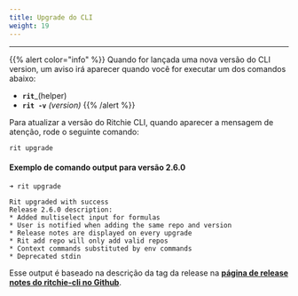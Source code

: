 ```yaml
---
title: Upgrade do CLI
weight: 19
---
```


---

{{% alert color="info" %}}
Quando for lançada uma nova versão do CLI version, um aviso irá aparecer quando você for executar um dos comandos abaixo:

- **`rit`**_\(helper\)  
- **`rit -v`** _\(version\)_
{{% /alert %}}

Para atualizar a versão do Ritchie CLI,  quando aparecer a mensagem de atenção, rode o seguinte comando:  

```text
rit upgrade
```

#### Exemplo de comando output para versão 2.6.0

```text
➜ rit upgrade

Rit upgraded with success
Release 2.6.0 description:
* Added multiselect input for formulas
* User is notified when adding the same repo and version
* Release notes are displayed on every upgrade
* Rit add repo will only add valid repos
* Context commands substituted by env commands
* Deprecated stdin
```

Esse output é baseado na descrição da tag da release na [**página de release notes do ritchie-cli no Github**](https://github.com/ZupIT/ritchie-cli/releases).
